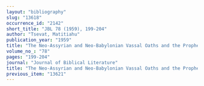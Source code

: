 ```yaml
---
layout: "bibliography"
slug: "13618"
occurrence_id: "2142"
short_title: "JBL 78 (1959), 199-204"
author: "Tsevat, Matitiahu"
publication_year: "1959"
title: "The Neo-Assyrian and Neo-Babylonian Vassal Oaths and the Prophet Ezekiel"
volume_no_: "78"
pages: "199-204"
journal: "Journal of Biblical Literature"
title: "The Neo-Assyrian and Neo-Babylonian Vassal Oaths and the Prophet Ezekiel"
previous_item: "13621"
---
```


